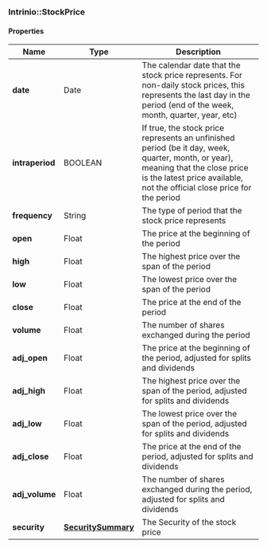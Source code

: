 

[//]: # (CLASS:Intrinio::StockPrice)

[//]: # (KIND:object)

### Intrinio::StockPrice

#### Properties

[//]: # (START_DEFINITION)

Name | Type | Description
------------ | ------------- | -------------
**date** | Date | The calendar date that the stock price represents. For non-daily stock prices, this represents the last day in the period (end of the week, month, quarter, year, etc) &nbsp;
**intraperiod** | BOOLEAN | If true, the stock price represents an unfinished period (be it day, week, quarter, month, or year), meaning that the close price is the latest price available, not the official close price for the period &nbsp;
**frequency** | String | The type of period that the stock price represents &nbsp;
**open** | Float | The price at the beginning of the period &nbsp;
**high** | Float | The highest price over the span of the period &nbsp;
**low** | Float | The lowest price over the span of the period &nbsp;
**close** | Float | The price at the end of the period &nbsp;
**volume** | Float | The number of shares exchanged during the period &nbsp;
**adj_open** | Float | The price at the beginning of the period, adjusted for splits and dividends &nbsp;
**adj_high** | Float | The highest price over the span of the period, adjusted for splits and dividends &nbsp;
**adj_low** | Float | The lowest price over the span of the period, adjusted for splits and dividends &nbsp;
**adj_close** | Float | The price at the end of the period, adjusted for splits and dividends &nbsp;
**adj_volume** | Float | The number of shares exchanged during the period, adjusted for splits and dividends &nbsp;
**security** | [**SecuritySummary**](SecuritySummary.md) | The Security of the stock price &nbsp;

[//]: # (END_DEFINITION)


[//]: # (CONTAINED_CLASS:Intrinio::SecuritySummary)



